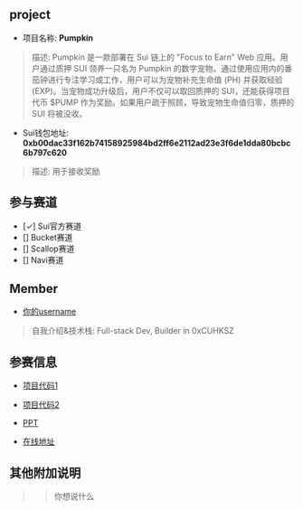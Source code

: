 ## project
- 项目名称: **Pumpkin**
> 描述: Pumpkin 是一款部署在 Sui 链上的 "Focus to Earn" Web 应用。用户通过质押 SUI 领养一只名为 Pumpkin 的数字宠物。通过使用应用内的番茄钟进行专注学习或工作，用户可以为宠物补充生命值 (PH) 并获取经验 (EXP)。当宠物成功升级后，用户不仅可以取回质押的 SUI，还能获得项目代币 $PUMP 作为奖励。如果用户疏于照顾，导致宠物生命值归零，质押的 SUI 将被没收。
- Sui钱包地址: **0xb00dac33f162b74158925984bd2ff6e2112ad23e3f6de1dda80bcbc6b797c620**
> 描述: 用于接收奖励

## 参与赛道
- [✓] Sui官方赛道
- [] Bucket赛道
- [] Scallop赛道
- [] Navi赛道

## Member
- [你的username](https://github.com/LambertAlpha)
> 自我介绍&技术栈: Full-stack Dev, Builder in 0xCUHKSZ

## 参赛信息
- [项目代码1](*8)
- [项目代码2](**)

- [PPT]()
- [在线地址]()

## 其他附加说明
>> 你想说什么
